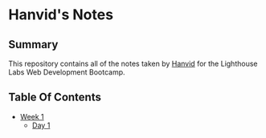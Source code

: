 # Hanvid's Notes

## Summary 

This repository contains all of the notes taken by [Hanvid](https://github.com/hanvidlee) for the Lighthouse Labs Web Development Bootcamp.

## Table Of Contents

* [Week 1](/Week_1)
  * [Day 1](/Week_1/Day_1)

